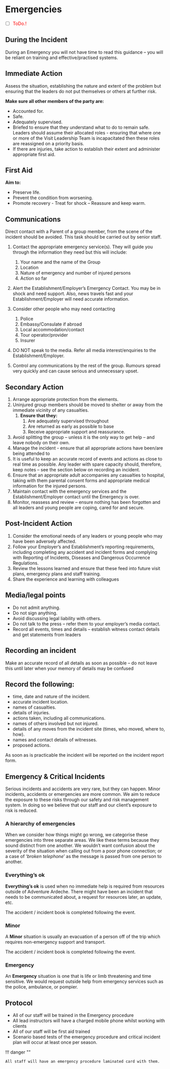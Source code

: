 # Emergencies

- [ ] <span style="color:red">ToDo.!</span>
  
## During the Incident
During an Emergency you will not have time to read this guidance – you will be reliant on training and effective/practised systems.

## Immediate Action
Assess the situation, establishing the nature and extent of the problem but ensuring that the leaders do not put themselves or others at further risk.

**Make sure all other members of the party are:**

* Accounted for.
* Safe.
* Adequately supervised.
* Briefed to ensure that they understand what to do to remain safe. Leaders should assume their allocated roles - ensuring that where one or more of the Visit Leadership Team is incapacitated then these roles are reassigned on a priority basis.
* If there are injuries, take action to establish their extent and administer appropriate first aid.

## First Aid

**Aim to:**

* Preserve life.
* Prevent the condition from worsening.
* Promote recovery - Treat for shock – Reassure and keep warm.

## Communications
Direct contact with a Parent of a group member, from the scene of the incident should be avoided. This task should be carried out by senior staff. 

1. Contact the appropriate emergency service(s). They will guide you through the information they need but this will include:
   1. Your name and the name of the Group
   2. Location
   3. Nature of emergency and number of injured persons
   4. Action so far
2. Alert the Establishment/Employer’s Emergency Contact. You may be in shock and need support. Also, news travels fast and your Establishment/Employer will need accurate information.
3. Consider other people who may need contacting
   1. Police
   2. Embassy/Consulate if abroad
   3. Local accommodation/contact
   4. Tour operator/provider
   5. Insurer 
   
4. DO NOT speak to the media. Refer all media interest/enquiries to the Establishment/Employer.
5. Control any communications by the rest of the group. Rumours spread very quickly and can cause serious and unnecessary upset.

## Secondary Action
1. Arrange appropriate protection from the elements.
2. Uninjured group members should be moved to shelter or away from the immediate vicinity of any casualties.
   1. **Ensure that they:**
      1. Are adequately supervised throughout
      2. Are returned as early as possible to base
      3. Receive appropriate support and reassurance.
3. Avoid splitting the group – unless it is the only way to get help – and leave nobody on their own.
4. Manage the incident - ensure that all appropriate actions have been/are being attended to
5. It is useful to keep an accurate record of events and actions as close to real time as possible. Any leader with spare capacity should, therefore, keep notes – see the section below on recording an incident.
6. Ensure that an appropriate adult accompanies any casualties to hospital, taking with them parental consent forms and appropriate medical information for the injured persons. 
7. Maintain contact with the emergency services and the Establishment/Employer contact until the Emergency is over. 
8. Monitor, reassess and review – ensure nothing has been forgotten and all leaders and young people are coping, cared for and secure. 

## Post-Incident Action 
1. Consider the emotional needs of any leaders or young people who may have been adversely affected. 
2. Follow your Employer’s and Establishment’s reporting requirements, including completing any accident and incident forms and complying with Reporting of Incidents, Diseases and Dangerous Occurrence Regulations. 
3. Review the lessons learned and ensure that these feed into future visit plans, emergency plans and staff training.
4. Share the experience and learning with colleagues

## Media/legal points 
* Do not admit anything. 
* Do not sign anything. 
* Avoid discussing legal liability with others. 
* Do not talk to the press – refer them to your employer’s media contact. 
* Record all events, times and details – establish witness contact details and get statements from leaders

## Recording an incident 
Make an accurate record of all details as soon as possible – do not leave this until later when your memory of details may be confused

## Record the following:
* time, date and nature of the incident. 
* accurate incident location.
* names of casualties.
* details of injuries.
* actions taken, including all communications.
* names of others involved but not injured.
* details of any moves from the incident site (times, who moved, where to, how).
* names and contact details of witnesses.
* proposed actions. 

As soon as is practicable the incident will be reported on the incident report form.


## Emergency & Critical Incidents
Serious incidents and accidents are very rare, but they can happen. Minor incidents, accidents or emergencies are more common. We aim to reduce the exposure to these risks through our safety and risk management system. In doing so we believe that our staff and our client’s exposure to risk is reduced.

### A hierarchy of emergencies
When we consider how things might go wrong, we categorise these emergencies into three separate areas. We like these terms because they sound distinct from one another. We wouldn’t want confusion about the severity of the situation when calling out from a poor phone connection; or a case of ‘*broken telephone*’ as the message is passed from one person to another.

### Everything’s ok
**Everything’s ok** is used when no immediate help is required from resources outside of Adventure Ardeche. There might have been an incident that needs to be communicated about, a request for resources later, an update, etc. 

The accident / incident book is completed following the event.

### Minor
A **Minor** situation is usually an evacuation of a person off of the trip which requires non-emergency support and transport.

The accident / incident book is completed following the event.

### Emergency
An **Emergency** situation is one that is life or limb threatening and time sensitive. We would request outside help from emergency services such as the police, ambulance, or pompier.

## Protocol
* All of our staff will be trained in the Emergency procedure
* All lead instructors will have a charged mobile phone whilst working with clients
* All of our staff will be first aid trained
* Scenario based tests of the emergency procedure and critical incident plan will occur at least once per season. 

!!! danger ""   

    All staff will have an emergency procedure laminated card with them.
